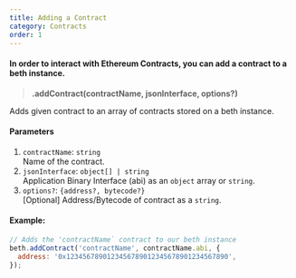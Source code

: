 ```yaml
---
title: Adding a Contract
category: Contracts
order: 1
---
```


#### In order to interact with Ethereum Contracts, you can add a contract to a beth instance.

> **.addContract(contractName, jsonInterface, options?)**

Adds given contract to an array of contracts stored on a beth instance.

#### Parameters

1.  `contractName`: `string`<br> Name of the contract.
2.  `jsonInterface`: `object[] | string`<br> Application Binary Interface (abi)
    as an `object` array or `string`.
3.  `options?`: `{address?, bytecode?}`<br> [Optional] Address/Bytecode of
    contract as a `string`.

#### Example:

```javascript
// Adds the 'contractName` contract to our beth instance
beth.addContract('contractName', contractName.abi, {
  address: '0x1234567890123456789012345678901234567890',
});
```
